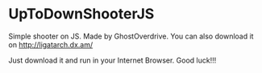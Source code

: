 # UpToDownShooterJS
Simple shooter on JS.
Made by GhostOverdrive.
You can also download it on http://ligatarch.dx.am/

Just download it and run in your Internet Browser.
Good luck!!!

